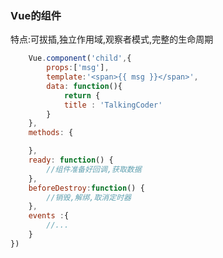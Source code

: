 <h3>Vue的组件</h3>

<p>特点:可拔插,独立作用域,观察者模式,完整的生命周期</p>

```javascript
	Vue.component('child',{
		props:['msg'],
		template:'<span>{{ msg }}</span>',
		data: function(){
			return {
			title : 'TalkingCoder'
		}
	},
	methods: {

	},
	ready: function() {
		//组件准备好回调,获取数据
	},
	beforeDestroy:function() {
		//销毁,解绑,取消定时器
	},
	events :{
		//...
	}
})
```
